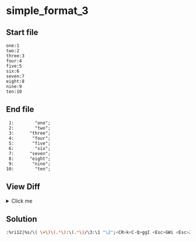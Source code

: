 # simple_format_3
## Start file
```
one:1
two:2
three:3
four:4
five:5
six:6
seven:7
eight:8
nine:9
ten:10
```
## End file
```
 1:        "one";
 2:        "two";
 3:      "three";
 4:       "four";
 5:       "five";
 6:        "six";
 7:      "seven";
 8:      "eight";
 9:       "nine";
10:        "ten";
```
## View Diff
<details><summary>Click me</summary>

```
1,10c1,10
< one:1
< two:2
< three:3
< four:4
< five:5
< six:6
< seven:7
< eight:8
< nine:9
< ten:10
---
>  1:        "one";
>  2:        "two";
>  3:      "three";
>  4:       "four";
>  5:       "five";
>  6:        "six";
>  7:      "seven";
>  8:      "eight";
>  9:       "nine";
> 10:        "ten";
```
</details>

## Solution
```sh
:%ri12|%s/\( \+\)\(.*\):\(.*\)/\3:\1 "\2";<CR>k<C-Q>ggI <Esc>GWi <Esc>ZZ
```
